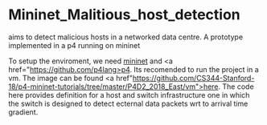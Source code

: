 # Mininet_Malitious_host_detection
aims to detect malicious hosts in a networked data centre. A prototype implemented in a p4 running on mininet

To setup the enviroment, we need <a href="https://github.com/mininet/mininet">mininet</a> and <a href="https://github.com/p4lang>p4</a>. Its recomended to run the project in a vm. The image can be found <a href"https://github.com/CS344-Stanford-18/p4-mininet-tutorials/tree/master/P4D2_2018_East/vm">here</a>.
The code here provides definition for a host and switch infrastructure one in which the switch is designed to detect ecternal data packets wrt to arrival time gradient.
